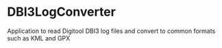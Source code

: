 # DBI3LogConverter
Application to read Digitool DBI3 log files and convert to common formats such as KML and GPX

